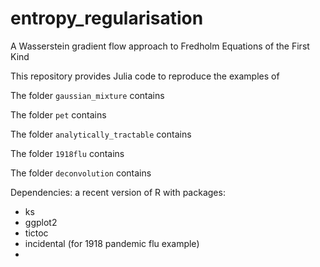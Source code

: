 # entropy_regularisation

A Wasserstein gradient flow approach to Fredholm Equations of the First Kind

This repository provides Julia code to reproduce the examples of 

The folder `gaussian_mixture` contains 

The folder `pet` contains 

The folder `analytically_tractable` contains
 
The folder `1918flu` contains 

The folder `deconvolution` contains 

Dependencies: a recent version of R with packages:
* ks
* ggplot2
* tictoc
* incidental (for 1918 pandemic flu example)
* 
